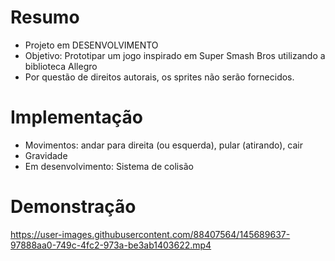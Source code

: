# Resumo
- Projeto em DESENVOLVIMENTO
- Objetivo: Prototipar um jogo inspirado em Super Smash Bros utilizando a biblioteca Allegro
- Por questão de direitos autorais, os sprites não serão fornecidos.

# Implementação
- Movimentos: andar para direita (ou esquerda), pular (atirando), cair
- Gravidade
- Em desenvolvimento: Sistema de colisão

# Demonstração
https://user-images.githubusercontent.com/88407564/145689637-97888aa0-749c-4fc2-973a-be3ab1403622.mp4
